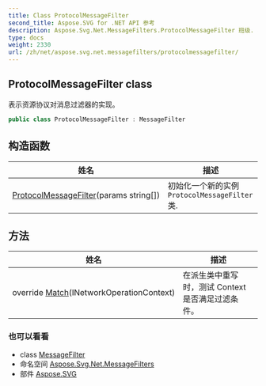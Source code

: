 ```yaml
---
title: Class ProtocolMessageFilter
second_title: Aspose.SVG for .NET API 参考
description: Aspose.Svg.Net.MessageFilters.ProtocolMessageFilter 班级. 表示资源协议对消息过滤器的实现
type: docs
weight: 2330
url: /zh/net/aspose.svg.net.messagefilters/protocolmessagefilter/
---
```

## ProtocolMessageFilter class

表示资源协议对消息过滤器的实现。

```csharp
public class ProtocolMessageFilter : MessageFilter
```

## 构造函数

| 姓名 | 描述 |
| --- | --- |
| [ProtocolMessageFilter](protocolmessagefilter/)(params string[]) | 初始化一个新的实例`ProtocolMessageFilter`类. |

## 方法

| 姓名 | 描述 |
| --- | --- |
| override [Match](../../aspose.svg.net.messagefilters/protocolmessagefilter/match/)(INetworkOperationContext) | 在派生类中重写时，测试 Context 是否满足过滤条件。 |

### 也可以看看

* class [MessageFilter](../../aspose.svg.net/messagefilter/)
* 命名空间 [Aspose.Svg.Net.MessageFilters](../../aspose.svg.net.messagefilters/)
* 部件 [Aspose.SVG](../../)


